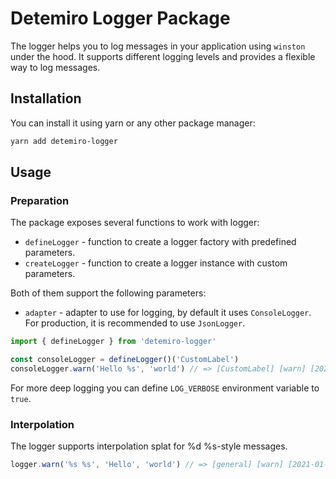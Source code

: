 # Detemiro Logger Package

The logger helps you to log messages in your application using `winston` under the hood. 
It supports different logging levels and provides a flexible way to log messages.

## Installation

You can install it using yarn or any other package manager:

```bash
yarn add detemiro-logger
```

## Usage

### Preparation

The package exposes several functions to work with logger:

- `defineLogger` - function to create a logger factory with predefined parameters.
- `createLogger` - function to create a logger instance with custom parameters.

Both of them support the following parameters:

- `adapter` - adapter to use for logging, by default it uses `ConsoleLogger`. For production, it is recommended to use `JsonLogger`.

```typescript
import { defineLogger } from 'detemiro-logger'

const consoleLogger = defineLogger()('CustomLabel')
consoleLogger.warn('Hello %s', 'world') // => [CustomLabel] [warn] [2021-01-01T00:00:00.000Z] Hello world
```

For more deep logging you can define `LOG_VERBOSE` environment variable to `true`.

### Interpolation

The logger supports interpolation splat for %d %s-style messages.

```typescript
logger.warn('%s %s', 'Hello', 'world') // => [general] [warn] [2021-01-01T00:00:00.000Z] Hello world
```
